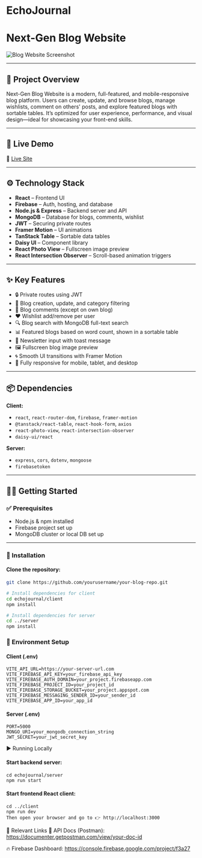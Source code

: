 # EchoJournal

# Next-Gen Blog Website

![Blog Website Screenshot](https://i.ibb.co/MyHtzFmR/Screenshot-2025-06-25-105204.png)

---

## 📌 Project Overview

Next-Gen Blog Website is a modern, full-featured, and mobile-responsive blog platform. Users can create, update, and browse blogs, manage wishlists, comment on others' posts, and explore featured blogs with sortable tables. It’s optimized for user experience, performance, and visual design—ideal for showcasing your front-end skills.

---

## 🚀 Live Demo

🔗 [Live Site](https://assignment-11-f3a27.web.app/)

---

## ⚙️ Technology Stack

- **React** – Frontend UI
- **Firebase** – Auth, hosting, and database
- **Node.js & Express** – Backend server and API
- **MongoDB** – Database for blogs, comments, wishlist
- **JWT** – Securing private routes
- **Framer Motion** – UI animations
- **TanStack Table** – Sortable data tables
- **Daisy UI** – Component library
- **React Photo View** – Fullscreen image preview
- **React Intersection Observer** – Scroll-based animation triggers

---

## ✨ Key Features

- 🔒 Private routes using JWT
- 📝 Blog creation, update, and category filtering
- 💬 Blog comments (except on own blog)
- ❤️ Wishlist add/remove per user
- 🔍 Blog search with MongoDB full-text search
- 📊 Featured blogs based on word count, shown in a sortable table
- 📩 Newsletter input with toast message
- 🖼️ Fullscreen blog image preview
- 🌀 Smooth UI transitions with Framer Motion
- 📱 Fully responsive for mobile, tablet, and desktop

---

## 📦 Dependencies

**Client:**

- `react`, `react-router-dom`, `firebase`, `framer-motion`
- `@tanstack/react-table`, `react-hook-form`, `axios`
- `react-photo-view`, `react-intersection-observer`
- `daisy-ui/react`

**Server:**

- `express`, `cors`, `dotenv`, `mongoose`
- `firebasetoken`

---

## 🧑‍💻 Getting Started

### ✅ Prerequisites

- Node.js & npm installed
- Firebase project set up
- MongoDB cluster or local DB set up

---

### 📁 Installation

#### Clone the repository:

```bash
git clone https://github.com/yourusername/your-blog-repo.git

# Install dependencies for client
cd echojournal/client
npm install

# Install dependencies for server
cd ../server
npm install
```

### 🔐 Environment Setup

#### Client (.env)

```env
VITE_API_URL=https://your-server-url.com
VITE_FIREBASE_API_KEY=your_firebase_api_key
VITE_FIREBASE_AUTH_DOMAIN=your_project.firebaseapp.com
VITE_FIREBASE_PROJECT_ID=your_project_id
VITE_FIREBASE_STORAGE_BUCKET=your_project.appspot.com
VITE_FIREBASE_MESSAGING_SENDER_ID=your_sender_id
VITE_FIREBASE_APP_ID=your_app_id
```

#### Server (.env)

```env
PORT=5000
MONGO_URI=your_mongodb_connection_string
JWT_SECRET=your_jwt_secret_key
```

▶️ Running Locally

#### Start backend server:

```
cd echojournal/server
npm run start
```

#### Start frontend React client:

```
cd ../client
npm run dev
Then open your browser and go to 👉 http://localhost:3000
```

🔗 Relevant Links
📑 API Docs (Postman): https://documenter.getpostman.com/view/your-doc-id

🔥 Firebase Dashboard: https://console.firebase.google.com/project/f3a27
